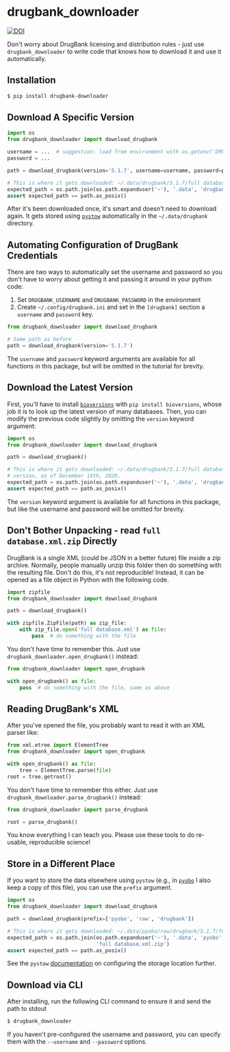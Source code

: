 # drugbank_downloader

<a href="https://zenodo.org/badge/latestdoi/321374043"><img src="https://zenodo.org/badge/321374043.svg" alt="DOI"></a>

Don't worry about DrugBank licensing and distribution rules - just use ``drugbank_downloader`` to write code that knows
how to download it and use it automatically.

## Installation

```bash
$ pip install drugbank-downloader
```

## Download A Specific Version

```python
import os
from drugbank_downloader import download_drugbank

username = ...  # suggestion: load from environment with os.getenv('DRUGBANK_USERNAME')
password = ...

path = download_drugbank(version='5.1.7', username=username, password=password)

# This is where it gets downloaded: ~/.data/drugbank/5.1.7/full database.xml.zip
expected_path = os.path.join(os.path.expanduser('~'), '.data', 'drugbank', '5.1.7', 'full database.xml.zip')
assert expected_path == path.as_posix()
```

After it's been downloaded once, it's smart and doesn't need to download again. It gets stored
using [`pystow`](https://github.com/cthoyt/pystow) automatically in the `~/.data/drugbank`
directory.

## Automating Configuration of DrugBank Credentials

There are two ways to automatically set the username and password so you don't have to worry about getting it and
passing it around in your python code:

1. Set `DRUGBANK_USERNAME` and `DRUGBANK_PASSWORD` in the environment
2. Create `~/.config/drugbank.ini` and set in the `[drugbank]` section a `username` and `password` key.

```python
from drugbank_downloader import download_drugbank

# Same path as before
path = download_drugbank(version='5.1.7')
```

The `username` and `password` keyword arguments are available for all functions in this package, but will be omitted in
the tutorial for brevity.

## Download the Latest Version

First, you'll have to install [`bioversions`](https://github.com/cthoyt/bioversions)
with `pip install bioversions`, whose job it is to look up the latest version of many databases. Then, you can modify
the previous code slightly by omitting the `version` keyword argument:

```python
import os
from drugbank_downloader import download_drugbank

path = download_drugbank()

# This is where it gets downloaded: ~/.data/drugbank/5.1.7/full database.xml.zip based on the latest
# version, as of December 14th, 2020.
expected_path = os.path.join(os.path.expanduser('~'), '.data', 'drugbank', '5.1.7', 'full database.xml.zip')
assert expected_path == path.as_posix()
```

The `version` keyword argument is available for all functions in this package, but like the username and password will
be omitted for brevity.

## Don't Bother Unpacking - read `full database.xml.zip` Directly

DrugBank is a single XML (could be JSON in a better future) file inside a zip archive. Normally, people manually unzip
this folder then do something with the resulting file. Don't do this, it's not reproducible!
Instead, it can be opened as a file object in Python with the following code.

```python
import zipfile
from drugbank_downloader import download_drugbank

path = download_drugbank()

with zipfile.ZipFile(path) as zip_file:
    with zip_file.open('full database.xml') as file:
        pass  # do something with the file
```

You don't have time to remember this. Just use `drugbank_downloader.open_drugbank()` instead:

```python
from drugbank_downloader import open_drugbank

with open_drugbank() as file:
    pass  # do something with the file, same as above
```

## Reading DrugBank's XML

After you've opened the file, you probably want to read it with an XML parser like:

```python
from xml.etree import ElementTree
from drugbank_downloader import open_drugbank

with open_drugbank() as file:
    tree = ElementTree.parse(file)
root = tree.getroot()
```

You don't have time to remember this either. Just use `drugbank_downloader.parse_drugbank()` instead:

```python
from drugbank_downloader import parse_drugbank

root = parse_drugbank()
```

You know everything I can teach you. Please use these tools to do re-usable, reproducible science!

## Store in a Different Place

If you want to store the data elsewhere using `pystow` (e.g., in [`pyobo`](https://github.com/pyobo/pyobo)
I also keep a copy of this file), you can use the `prefix` argument.

```python
import os
from drugbank_downloader import download_drugbank

path = download_drugbank(prefix=['pyobo', 'raw', 'drugbank'])

# This is where it gets downloaded: ~/.data/pyobo/raw/drugbank/5.1.7/full database.xml.zip
expected_path = os.path.join(os.path.expanduser('~'), '.data', 'pyobo', 'raw', 'drugbank', '5.1.7',
                             'full database.xml.zip')
assert expected_path == path.as_posix()
```

See the `pystow` [documentation](https://github.com/cthoyt/pystow#%EF%B8%8F-configuration) on configuring the storage
location further.

## Download via CLI

After installing, run the following CLI command to ensure it and send the path to stdout

```bash
$ drugbank_downloader
```

If you haven't pre-configured the username and password, you can specify them with the `--username` and `--password`
options.
